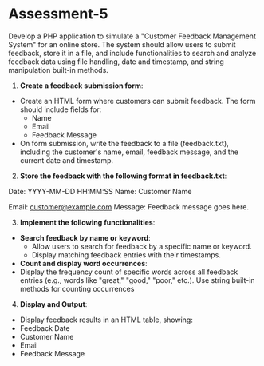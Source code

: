 ﻿# Assessment-5 

Develop a PHP application to simulate a "Customer Feedback Management System" for an online store. The system should allow users to submit feedback, store it in a file, and include functionalities to search and analyze feedback data using file handling, date and timestamp, and string manipulation built-in methods. 

1. **Create a feedback submission form**: 
- Create an HTML form where customers can submit feedback. The form should include fields for: 
  - Name 
  - Email 
  - Feedback Message 
- On form submission, write the feedback to a file (feedback.txt), including the customer's  name,  email,  feedback  message,  and  the  current  date  and timestamp. 
2. **Store the feedback with the following format in feedback.txt**: 

Date: YYYY-MM-DD HH:MM:SS Name: Customer Name 

Email: customer@example.com Message: Feedback message goes here.

3. **Implement the following functionalities**: 
- **Search feedback by name or keyword**: 
  - Allow users to search for feedback by a specific name or keyword. 
  - Display matching feedback entries with their timestamps.
- **Count and display word occurrences**: 
- Display the frequency count of specific words across all feedback entries (e.g., words  like  "great,"  "good,"  "poor,"  etc.).  Use  string  built-in  methods  for  counting occurrences  
4. **Display and Output**: 
- Display feedback results in an HTML table, showing: 
- Feedback Date 
- Customer Name 
- Email 
- Feedback Message 
